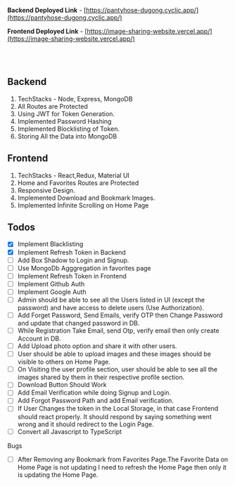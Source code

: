 

**Backend Deployed Link** - [https://pantyhose-dugong.cyclic.app/](https://pantyhose-dugong.cyclic.app/)


**Frontend Deployed Link** - [https://image-sharing-website.vercel.app/](https://image-sharing-website.vercel.app/)



<br/>
<br/>

## Backend
1. TechStacks - Node, Express, MongoDB
2. All Routes are Protected 
3. Using JWT for Token Generation.
4. Implemented Password Hashing
5. Implemented Blocklisting of Token.
6. Storing All the Data into MongoDB 

## Frontend
1. TechStacks - React,Redux, Material UI
2. Home and Favorites Routes are Protected 
3. Responsive Design.
4. Implemented Download and Bookmark Images.
5. Implemented Infinite Scrolling on Home Page



## Todos
- [X] Implement Blacklisting
- [X] Implement Refresh Token in Backend 
- [ ] Add Box Shadow to Login and Signup.
- [ ] Use MongoDb Agggregation in favorites page
- [ ] Implement Refresh Token in Frontend 
- [ ] Implement Github Auth
- [ ] Implement Google Auth
- [ ] Admin should be able to see all the Users listed in UI (except the password) and have access to delete users (Use Authorization).
- [ ] Add Forget Password, Send Emails, verify OTP then Change Password and update that changed password in DB.
- [ ] While Registration Take Email, send Otp, verify email then only create Account in DB.
- [ ] Add Upload photo option and share it with other users.
- [ ] User should be able to upload images and these images should be visible to others on Home Page.
- [ ] On Visiting the user profile section, user should be able to see all the images shared by them in their respective profile section.
- [ ] Download Button Should Work
- [ ] Add Email Verification while doing Signup and Login.
- [ ] Add Forgot Password Path and add Email verification.
- [ ] If User Changes the token in the Local Storage, in that case Frontend should react properly. It should respond by saying something went wrong and it should redirect to the Login Page.
- [ ] Convert all Javascript to TypeScript

Bugs
- [ ]  After Removing any Bookmark from Favorites Page.The Favorite Data on Home Page is not updating I need to refresh the Home Page then only it is updating the Home Page.




